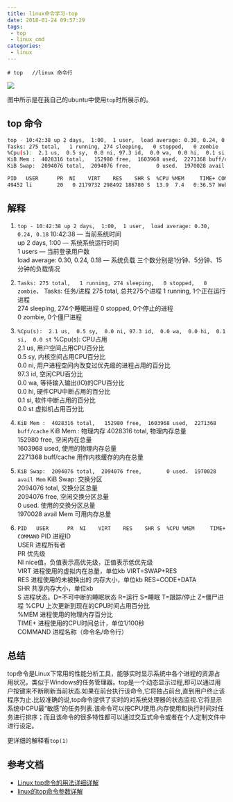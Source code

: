 ```yaml
---
title: linux命令学习-top
date: 2018-01-24 09:57:29
tags: 
 - top 
 - linux_cmd
categories:
 - linux
---
```


```shell
# top   //linux 命令行
```

![](/images/article/top.png)

图中所示是在我自己的ubuntu中使用`top`时所展示的。

<!--more-->

## top 命令

```bash
top - 10:42:38 up 2 days,  1:00,  1 user,  load average: 0.30, 0.24, 0.18
Tasks: 275 total,   1 running, 274 sleeping,   0 stopped,   0 zombie
%Cpu(s):  2.1 us,  0.5 sy,  0.0 ni, 97.3 id,  0.0 wa,  0.0 hi,  0.1 si,  0.0 st
KiB Mem :  4028316 total,   152980 free,  1603968 used,  2271368 buff/cache
KiB Swap:  2094076 total,  2094076 free,        0 used.  1970028 avail Mem

PID   USER      PR  NI    VIRT    RES    SHR S  %CPU %MEM     TIME+ COMMAND                                         
49452 li        20   0 2179732 298492 186780 S  13.9  7.4   0:36.57 Web Content
```

## 解释

1. `top - 10:42:38 up 2 days,  1:00,  1 user,  load average: 0.30, 0.24, 0.18`
10:42:38 — 当前系统时间    
up 2 days, 1:00 — 系统系统运行时间    
1 users — 当前登录用户数    
load average: 0.30, 0.24, 0.18 — 系统负载 三个数分别是1分钟、5分钟、15分钟的负载情况    

2. `Tasks: 275 total,   1 running, 274 sleeping,   0 stopped,   0 zombie`、
Tasks: 任务/进程
275 total,  总共275个进程
1 running,  1个正在运行进程  
274 sleeping,   274个睡眠进程
0 stopped,  0个停止的进程     
0 zombie,   0个僵尸进程

3. `%Cpu(s):  2.1 us,  0.5 sy,  0.0 ni, 97.3 id,  0.0 wa,  0.0 hi,  0.1 si,  0.0 st`
%Cpu(s):    CPU占用       
2.1 us,  用户空间占用CPU百分比   
0.5 sy,  内核空间占用CPU百分比   
0.0 ni,  用户进程空间内改变过优先级的进程占用的百分比     
97.3 id, 空闲CPU百分比   
0.0 wa,  等待输入输出(IO)的CPU百分比      
0.0 hi,  硬件CPU中断占用的百分比      
0.1 si,  软件中断占用的百分比      
0.0 st   虚拟机占用百分比

4. `KiB Mem :  4028316 total,   152980 free,  1603968 used,  2271368 buff/cache`
KiB Mem :  物理内存
4028316 total,      物理内存总量   
152980 free,        空闲内在总量      
1603968 used,       使用的物理内存总量       
2271368 buff/cache  用作内核缓存的内在总量     

5. `KiB Swap:  2094076 total,  2094076 free,        0 used.  1970028 avail Mem`
KiB Swap:       交换分区        
2094076 total,  交换分区总量        
2094076 free,   空闲交换分区总量        
0 used.         使用的交换分区总量       
1970028 avail Mem   可用内存总量

6. `PID   USER      PR  NI    VIRT    RES    SHR S  %CPU %MEM     TIME+ COMMAND`
PID     进程ID        
USER    进程所有者          
PR      优先级     
NI      nice值，负值表示高优先级，正值表示低优先级         
VIRT    进程使用的虚拟内在总量，单位kb VIRT=SWAP+RES      
RES     进程使用的未被换出的  内存大小，单位kb RES=CODE+DATA     
SHR     共享内存大小，单位kb     
S       进程状态。D=不可中断的睡眠状态 R=运行 S=睡眠 T=跟踪/停止 Z=僵尸进程
%CPU    上次更新到现在的CPU时间占用百分比      
%MEM    进程使用的物理内存百分比        
TIME+   进程使用的CPU时间总计，单位1/100秒       
COMMAND 进程名称（命令名/命令行）


## 总结

top命令是Linux下常用的性能分析工具，能够实时显示系统中各个进程的资源占用状况，类似于Windows的任务管理器。top是一个动态显示过程,即可以通过用户按键来不断刷新当前状态.如果在前台执行该命令,它将独占前台,直到用户终止该程序为止.比较准确的说,top命令提供了实时的对系统处理器的状态监视.它将显示系统中CPU最“敏感”的任务列表.该命令可以按CPU使用.内存使用和执行时间对任务进行排序；而且该命令的很多特性都可以通过交互式命令或者在个人定制文件中进行设定。 

更详细的解释看`top(1)`

## 参考文档

- [Linux top命令的用法详细详解](https://www.cnblogs.com/edgedance/p/7044753.html)    
- [linux的top命令参数详解](https://www.cnblogs.com/ggjucheng/archive/2012/01/08/2316399.html)  



